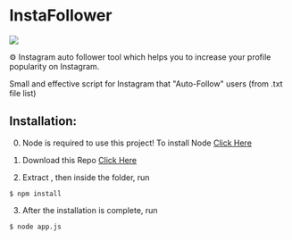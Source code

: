 # InstaFollower

![](https://i.imgur.com/ucjjree.gif)

⚙️ Instagram auto follower tool which helps you to increase your profile popularity on Instagram.

Small and effective script for Instagram that "Auto-Follow" users (from .txt file list)

## Installation:

0. Node is required to use this project! To install Node [Click Here](https://nodejs.org/en/download/)

1. Download this Repo [Click Here](https://github.com/Ademking/InstaFollower/archive/master.zip)

2. Extract , then inside the folder, run
```
$ npm install
```
3. After the installation is complete, run 
```
$ node app.js
```
